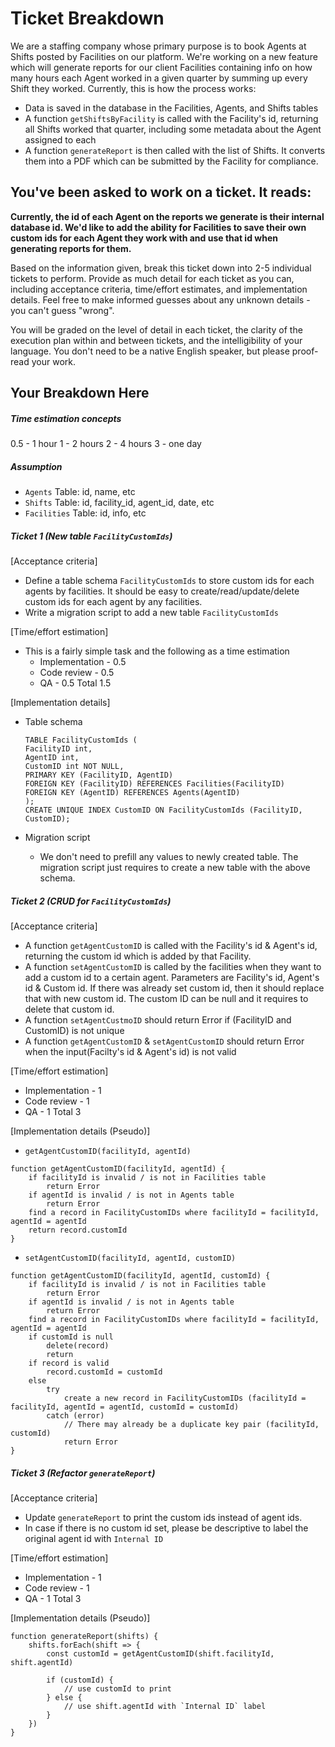 # Ticket Breakdown

We are a staffing company whose primary purpose is to book Agents at Shifts posted by Facilities on our platform. We're working on a new feature which will generate reports for our client Facilities containing info on how many hours each Agent worked in a given quarter by summing up every Shift they worked. Currently, this is how the process works:

- Data is saved in the database in the Facilities, Agents, and Shifts tables
- A function `getShiftsByFacility` is called with the Facility's id, returning all Shifts worked that quarter, including some metadata about the Agent assigned to each
- A function `generateReport` is then called with the list of Shifts. It converts them into a PDF which can be submitted by the Facility for compliance.

## You've been asked to work on a ticket. It reads:

**Currently, the id of each Agent on the reports we generate is their internal database id. We'd like to add the ability for Facilities to save their own custom ids for each Agent they work with and use that id when generating reports for them.**

Based on the information given, break this ticket down into 2-5 individual tickets to perform. Provide as much detail for each ticket as you can, including acceptance criteria, time/effort estimates, and implementation details. Feel free to make informed guesses about any unknown details - you can't guess "wrong".

You will be graded on the level of detail in each ticket, the clarity of the execution plan within and between tickets, and the intelligibility of your language. You don't need to be a native English speaker, but please proof-read your work.

## Your Breakdown Here

##### Time estimation concepts

0.5 - 1 hour
1 - 2 hours
2 - 4 hours
3 - one day

##### Assumption

- `Agents` Table: id, name, etc
- `Shifts` Table: id, facility_id, agent_id, date, etc
- `Facilities` Table: id, info, etc

##### Ticket 1 (New table `FacilityCustomIds`)

[Acceptance criteria]

- Define a table schema `FacilityCustomIds` to store custom ids for each agents by facilities. It should be easy to create/read/update/delete custom ids for each agent by any facilities.
- Write a migration script to add a new table `FacilityCustomIds`

[Time/effort estimation]

- This is a fairly simple task and the following as a time estimation
  - Implementation - 0.5
  - Code review - 0.5
  - QA - 0.5
    Total 1.5

[Implementation details]

- Table schema

  ```
  TABLE FacilityCustomIds (
  FacilityID int,
  AgentID int,
  CustomID int NOT NULL,
  PRIMARY KEY (FacilityID, AgentID)
  FOREIGN KEY (FacilityID) REFERENCES Facilities(FacilityID)
  FOREIGN KEY (AgentID) REFERENCES Agents(AgentID)
  );
  CREATE UNIQUE INDEX CustomID ON FacilityCustomIds (FacilityID, CustomID);
  ```

- Migration script
  - We don't need to prefill any values to newly created table. The migration script just requires to create a new table with the above schema.

##### Ticket 2 (CRUD for `FacilityCustomIds`)

[Acceptance criteria]

- A function `getAgentCustomID` is called with the Facility's id & Agent's id, returning the custom id which is added by that Facility.
- A function `setAgentCustomID` is called by the facilities when they want to add a custom id to a certain agent. Parameters are Facility's id, Agent's id & Custom id. If there was already set custom id, then it should replace that with new custom id. The custom ID can be null and it requires to delete that custom id.
- A function `setAgentCustmoID` should return Error if (FacilityID and CustomID) is not unique
- A function `getAgentCustomID` & `setAgentCustomID` should return Error when the input(Facilty's id & Agent's id) is not valid

[Time/effort estimation]

- Implementation - 1
- Code review - 1
- QA - 1
  Total 3

[Implementation details (Pseudo)]

- `getAgentCustomID(facilityId, agentId)`

```
function getAgentCustomID(facilityId, agentId) {
    if facilityId is invalid / is not in Facilities table
        return Error
    if agentId is invalid / is not in Agents table
        return Error
    find a record in FacilityCustomIDs where facilityId = facilityId, agentId = agentId
    return record.customId
}
```

- `setAgentCustomID(facilityId, agentId, customID)`

```
function getAgentCustomID(facilityId, agentId, customId) {
    if facilityId is invalid / is not in Facilities table
        return Error
    if agentId is invalid / is not in Agents table
        return Error
    find a record in FacilityCustomIDs where facilityId = facilityId, agentId = agentId
    if customId is null
        delete(record)
        return
    if record is valid
        record.customId = customId
    else
        try
            create a new record in FacilityCustomIDs (facilityId = facilityId, agentId = agentId, customId = customId)
        catch (error)
            // There may already be a duplicate key pair (facilityId, customId)
            return Error
}
```

##### Ticket 3 (Refactor `generateReport`)

[Acceptance criteria]

- Update `generateReport` to print the custom ids instead of agent ids.
- In case if there is no custom id set, please be descriptive to label the original agent id with `Internal ID`

[Time/effort estimation]

- Implementation - 1
- Code review - 1
- QA - 1
  Total 3

[Implementation details (Pseudo)]

```
function generateReport(shifts) {
    shifts.forEach(shift => {
        const customId = getAgentCustomID(shift.facilityId, shift.agentId)

        if (customId) {
            // use customId to print
        } else {
            // use shift.agentId with `Internal ID` label
        }
    })
}
```
